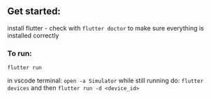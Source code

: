 ## Get started:
install flutter - check with `flutter doctor` to make sure everything is installed correctly

### To run:
`flutter run`

in vscode terminal: 
`open -a Simulator` 
while still running do:
`flutter devices` and then
`flutter run -d <device_id>`
